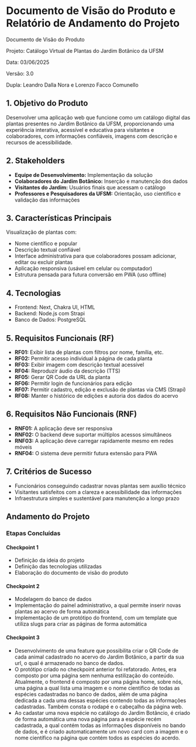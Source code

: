 # Documento de Visão do Produto e Relatório de Andamento do Projeto

Documento de Visão do Produto

Projeto: Catálogo Virtual de Plantas do Jardim Botânico da UFSM

Data: 03/06/2025

Versão: 3.0

Dupla: Leandro Dalla Nora e Lorenzo Facco Comunello

## 1. Objetivo do Produto

Desenvolver uma aplicação web que funcione como um catálogo digital das plantas presentes no Jardim Botânico da UFSM, proporcionando uma experiência interativa, acessível e educativa para visitantes e colaboradores, com informações confiáveis, imagens com descrição e recursos de acessibilidade.

## 2. Stakeholders

- **Equipe de Desenvolvimento:** Implementação da solução
- **Colaboradores do Jardim Botânico:** Inserção e manutenção dos dados
- **Visitantes do Jardim:** Usuários finais que acessam o catálogo
- **Professores e Pesquisadores da UFSM:** Orientação, uso científico e validação das informações

## 3. Características Principais

Visualização de plantas com:

- Nome científico e popular
- Descrição textual confiável
- Interface administrativa para que colaboradores possam adicionar, editar ou excluir plantas
- Aplicação responsiva (usável em celular ou computador)
- Estrutura pensada para futura conversão em PWA (uso offline)

## 4. Tecnologias

- Frontend: Next, Chakra UI, HTML
- Backend: Node.js com Strapi
- Banco de Dados: PostgreSQL

## 5. Requisitos Funcionais (RF)

- **RF01:** Exibir lista de plantas com filtros por nome, família, etc.
- **RF02:** Permitir acesso individual à página de cada planta
- **RF03:** Exibir imagem com descrição textual acessível
- **RF04:** Reproduzir áudio da descrição (TTS)
- **RF05:** Gerar QR Code da URL da planta
- **RF06:** Permitir login de funcionários para edição
- **RF07:** Permitir cadastro, edição e exclusão de plantas via CMS (Strapi)
- **RF08:** Manter o histórico de edições e autoria dos dados do acervo

## 6. Requisitos Não Funcionais (RNF)

- **RNF01:** A aplicação deve ser responsiva
- **RNF02:** O backend deve suportar múltiplos acessos simultâneos
- **RNF03:** A aplicação deve carregar rapidamente mesmo em redes móveis
- **RNF04:** O sistema deve permitir futura extensão para PWA

## 7. Critérios de Sucesso

- Funcionários conseguindo cadastrar novas plantas sem auxílio técnico
- Visitantes satisfeitos com a clareza e acessibilidade das informações
- Infraestrutura simples e sustentável para manutenção a longo prazo

## Andamento do Projeto

### Etapas Concluídas

#### Checkpoint 1

- Definição da ideia do projeto
- Definição das tecnologias utilizadas
- Elaboração do documento de visão do produto

#### Checkpoint 2

- Modelagem do banco de dados
- Implementação do painel administrativo, a qual permite inserir novas plantas ao acervo de forma automática
- Implementação de um protótipo do frontend, com um template que utiliza slugs para criar as páginas de forma automática

#### Checkpoint 3 

- Desenvolvimento de uma feature que possibilita criar o QR Code de cada animal cadastrado no acervo do Jardim Botânico, a partir da sua url, o qual é armazenado no banco de dados.
- O protótipo criado no checkpoint anterior foi refatorado. Antes, era composto por uma página sem nenhuma estilização do conteúdo. Atualmente, o frontend é composto por uma página home, sobre nós, uma página a qual lista uma imagem e o nome científico de todas as espécies cadastradas no banco de dados, além de uma página dedicada a cada uma dessas espécies contendo todas as informações cadastradas. Também consta o rodapé e o cabeçalho da página web.
- Ao cadastar uma nova espécie no catálogo do Jardim Botâncio, é criado de forma automática uma nova página para a espécie recém cadastrada, a qual contém todas as informações disponíveis no bando de dados, e é criado automaticamente um novo card com a imagem e o nome científico na página que contém todos as espécies do acerdo.

